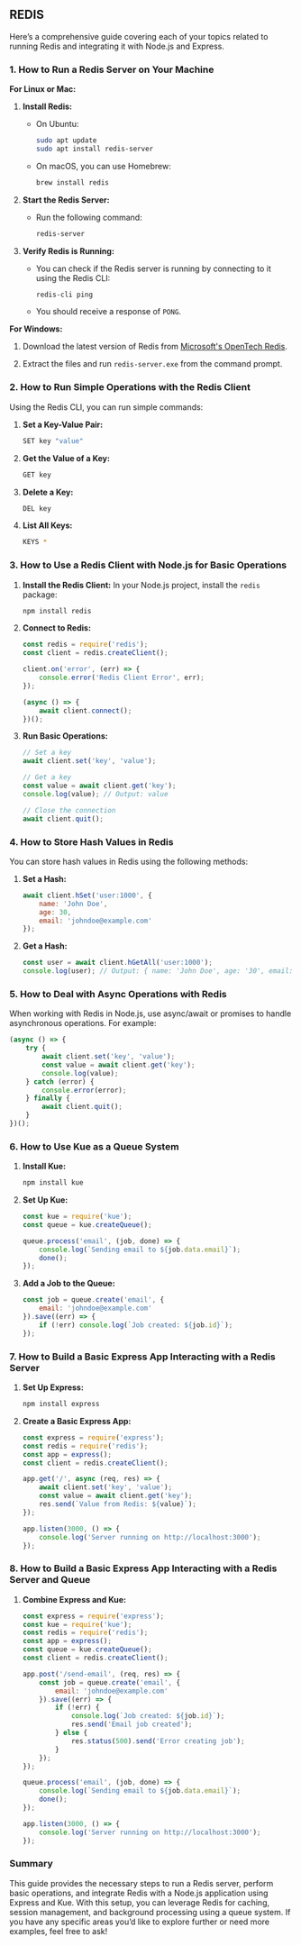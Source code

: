 ## REDIS
Here’s a comprehensive guide covering each of your topics related to running Redis and integrating it with Node.js and Express.

### 1. How to Run a Redis Server on Your Machine

**For Linux or Mac:**

1. **Install Redis:**
   - On Ubuntu:
     ```bash
     sudo apt update
     sudo apt install redis-server
     ```
   - On macOS, you can use Homebrew:
     ```bash
     brew install redis
     ```

2. **Start the Redis Server:**
   - Run the following command:
     ```bash
     redis-server
     ```

3. **Verify Redis is Running:**
   - You can check if the Redis server is running by connecting to it using the Redis CLI:
     ```bash
     redis-cli ping
     ```
   - You should receive a response of `PONG`.

**For Windows:**

1. Download the latest version of Redis from [Microsoft's OpenTech Redis](https://github.com/microsoftarchive/redis/releases).

2. Extract the files and run `redis-server.exe` from the command prompt.

### 2. How to Run Simple Operations with the Redis Client

Using the Redis CLI, you can run simple commands:

1. **Set a Key-Value Pair:**
   ```bash
   SET key "value"
   ```

2. **Get the Value of a Key:**
   ```bash
   GET key
   ```

3. **Delete a Key:**
   ```bash
   DEL key
   ```

4. **List All Keys:**
   ```bash
   KEYS *
   ```

### 3. How to Use a Redis Client with Node.js for Basic Operations

1. **Install the Redis Client:**
   In your Node.js project, install the `redis` package:
   ```bash
   npm install redis
   ```

2. **Connect to Redis:**
   ```javascript
   const redis = require('redis');
   const client = redis.createClient();

   client.on('error', (err) => {
       console.error('Redis Client Error', err);
   });

   (async () => {
       await client.connect();
   })();
   ```

3. **Run Basic Operations:**
   ```javascript
   // Set a key
   await client.set('key', 'value');

   // Get a key
   const value = await client.get('key');
   console.log(value); // Output: value

   // Close the connection
   await client.quit();
   ```

### 4. How to Store Hash Values in Redis

You can store hash values in Redis using the following methods:

1. **Set a Hash:**
   ```javascript
   await client.hSet('user:1000', {
       name: 'John Doe',
       age: 30,
       email: 'johndoe@example.com'
   });
   ```

2. **Get a Hash:**
   ```javascript
   const user = await client.hGetAll('user:1000');
   console.log(user); // Output: { name: 'John Doe', age: '30', email: 'johndoe@example.com' }
   ```

### 5. How to Deal with Async Operations with Redis

When working with Redis in Node.js, use async/await or promises to handle asynchronous operations. For example:

```javascript
(async () => {
    try {
        await client.set('key', 'value');
        const value = await client.get('key');
        console.log(value);
    } catch (error) {
        console.error(error);
    } finally {
        await client.quit();
    }
})();
```

### 6. How to Use Kue as a Queue System

1. **Install Kue:**
   ```bash
   npm install kue
   ```

2. **Set Up Kue:**
   ```javascript
   const kue = require('kue');
   const queue = kue.createQueue();

   queue.process('email', (job, done) => {
       console.log(`Sending email to ${job.data.email}`);
       done();
   });
   ```

3. **Add a Job to the Queue:**
   ```javascript
   const job = queue.create('email', {
       email: 'johndoe@example.com'
   }).save((err) => {
       if (!err) console.log(`Job created: ${job.id}`);
   });
   ```

### 7. How to Build a Basic Express App Interacting with a Redis Server

1. **Set Up Express:**
   ```bash
   npm install express
   ```

2. **Create a Basic Express App:**
   ```javascript
   const express = require('express');
   const redis = require('redis');
   const app = express();
   const client = redis.createClient();

   app.get('/', async (req, res) => {
       await client.set('key', 'value');
       const value = await client.get('key');
       res.send(`Value from Redis: ${value}`);
   });

   app.listen(3000, () => {
       console.log('Server running on http://localhost:3000');
   });
   ```

### 8. How to Build a Basic Express App Interacting with a Redis Server and Queue

1. **Combine Express and Kue:**
   ```javascript
   const express = require('express');
   const kue = require('kue');
   const redis = require('redis');
   const app = express();
   const queue = kue.createQueue();
   const client = redis.createClient();

   app.post('/send-email', (req, res) => {
       const job = queue.create('email', {
           email: 'johndoe@example.com'
       }).save((err) => {
           if (!err) {
               console.log(`Job created: ${job.id}`);
               res.send('Email job created');
           } else {
               res.status(500).send('Error creating job');
           }
       });
   });

   queue.process('email', (job, done) => {
       console.log(`Sending email to ${job.data.email}`);
       done();
   });

   app.listen(3000, () => {
       console.log('Server running on http://localhost:3000');
   });
   ```

### Summary

This guide provides the necessary steps to run a Redis server, perform basic operations, and integrate Redis with a Node.js application using Express and Kue. With this setup, you can leverage Redis for caching, session management, and background processing using a queue system. If you have any specific areas you’d like to explore further or need more examples, feel free to ask!